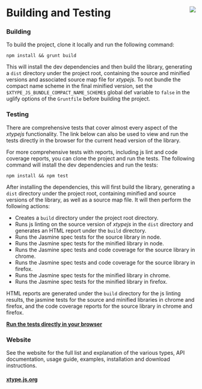 # Building and Testing <a href="https://travis-ci.org/lucono/xtypejs"><img align="right" src="https://travis-ci.org/lucono/xtypejs.svg?branch=master"></a>

### Building

To build the project, clone it locally and run the following command:

```
npm install && grunt build
```

This will install the dev dependencies and then build the library, generating a `dist` directory under the project root, containing the source and minified versions and associated source map file for *xtypejs*. To not bundle the compact name scheme in the final minified version, set the `$XTYPE_JS_BUNDLE_COMPACT_NAME_SCHEME$` global def variable to `false` in the uglify options of the `Gruntfile` before building the project.


### Testing

There are comprehensive tests that cover almost every aspect of the *xtypejs* functionality. The link below can also be used to view and run the tests directly in the browser for the current head version of the library.

For more comprehensive tests with reports, including js lint and code coverage reports, you can clone the project and run the tests. The following command will install the dev dependencies and run the tests:

```
npm install && npm test
```

After installing the dependencies, this will first build the library, generating a `dist` directory under the project root, containing minified and source versions of the library, as well as a source map file. It will then perform the following actions:

* Creates a `build` directory under the project root directory.
* Runs js linting on the source version of *xtypejs* in the `dist` directory and generates an HTML report under the `build` directory.
* Runs the Jasmine spec tests for the source library in node.
* Runs the Jasmine spec tests for the minified library in node.
* Runs the Jasmine spec tests and code coverage for the source library in chrome.
* Runs the Jasmine spec tests and code coverage for the source library in firefox.
* Runs the Jasmine spec tests for the minified library in chrome.
* Runs the Jasmine spec tests for the minified library in firefox.

HTML reports are generated under the `build` directory for the js linting results, the jasmine tests for the source and minified libraries in chrome and firefox, and the code coverage reports for the source library in chrome and firefox.

**[Run the tests directly in your browser](https://rawgit.com/lucono/xtypejs/master/test/spec/index.html)**


### Website

See the website for the full list and explanation of the various types, API documentation, usage guide, examples, installation and download instructions.

#### **[xtype.js.org](http://xtype.js.org/)**
